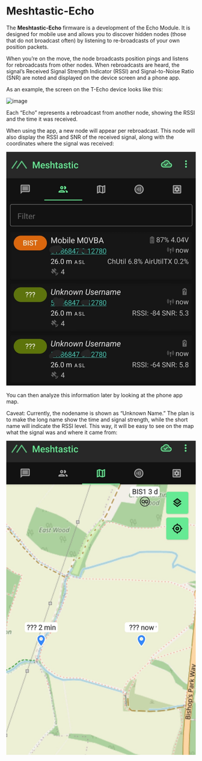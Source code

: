# Meshtastic-Echo
The **Meshtastic-Echo** firmware is a development of the Echo Module. It is designed for mobile use and allows you to discover hidden nodes (those that do not broadcast often) by listening to re-broadcasts of your own position packets.

When you’re on the move, the node broadcasts position pings and listens for rebroadcasts from other nodes. When rebroadcasts are heard, the signal’s Received Signal Strength Indicator (RSSI) and Signal-to-Noise Ratio (SNR) are noted and displayed on the device screen and a phone app.

As an example, the screen on the T-Echo device looks like this:

![image](https://github.com/slash-bit/Meshtastic-Echo/assets/77391720/a3f7761e-7e7c-473b-89c8-0e48a0746e08)

Each “Echo” represents a rebroadcast from another node, showing the RSSI and the time it was received.

When using the app, a new node will appear per rebroadcast. This node will also display the RSSI and SNR of the received signal, along with the coordinates where the signal was received:

![image](https://github.com/slash-bit/Meshtastic-Echo/blob/main/images/Screenshot_20240603-084325_Meshtastic.jpg)

You can then analyze this information later by looking at the phone app map.

Caveat: Currently, the nodename is shown as “Unknown Name.” The plan is to make the long name show the time and signal strength, while the short name will indicate the RSSI level. This way, it will be easy to see on the map what the signal was and where it came from:

 ![image](https://github.com/slash-bit/Meshtastic-Echo/blob/main/images/Screenshot_20240603-084342_Meshtastic.jpg)

